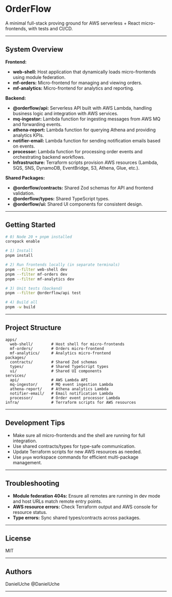 # OrderFlow

A minimal full-stack proving ground for AWS serverless + React micro-frontends, with tests and CI/CD.

---

## System Overview

**Frontend:**
- **web-shell:** Host application that dynamically loads micro-frontends using module federation.
- **mf-orders:** Micro-frontend for managing and viewing orders.
- **mf-analytics:** Micro-frontend for analytics and reporting.

**Backend:**
- **@orderflow/api:** Serverless API built with AWS Lambda, handling business logic and integration with AWS services.
- **mq-ingestor:** Lambda function for ingesting messages from AWS MQ and forwarding events.
- **athena-report:** Lambda function for querying Athena and providing analytics KPIs.
- **notifier-email:** Lambda function for sending notification emails based on events.
- **processor:** Lambda function for processing order events and orchestrating backend workflows.
- **Infrastructure:** Terraform scripts provision AWS resources (Lambda, SQS, SNS, DynamoDB, EventBridge, S3, Athena, Glue, etc.).

**Shared Packages:**
- **@orderflow/contracts:** Shared Zod schemas for API and frontend validation.
- **@orderflow/types:** Shared TypeScript types.
- **@orderflow/ui:** Shared UI components for consistent design.

---

## Getting Started

```bash
# 0) Node 20 + pnpm installed
corepack enable

# 1) Install
pnpm install

# 2) Run frontends locally (in separate terminals)
pnpm --filter web-shell dev
pnpm --filter mf-orders dev
pnpm --filter mf-analytics dev

# 3) Unit tests (backend)
pnpm --filter @orderflow/api test

# 4) Build all
pnpm -w build
```

---

## Project Structure

```
apps/
  web-shell/        # Host shell for micro-frontends
  mf-orders/        # Orders micro-frontend
  mf-analytics/     # Analytics micro-frontend
packages/
  contracts/        # Shared Zod schemas
  types/            # Shared TypeScript types
  ui/               # Shared UI components
services/
  api/              # AWS Lambda API
  mq-ingestor/      # MQ event ingestion Lambda
  athena-report/    # Athena analytics Lambda
  notifier-email/   # Email notification Lambda
  processor/        # Order event processor Lambda
infra/              # Terraform scripts for AWS resources
```

---

## Development Tips

- Make sure all micro-frontends and the shell are running for full integration.
- Use shared contracts/types for type-safe communication.
- Update Terraform scripts for new AWS resources as needed.
- Use `pnpm` workspace commands for efficient multi-package management.

---

## Troubleshooting

- **Module federation 404s:** Ensure all remotes are running in dev mode and host URLs match remote entry points.
- **AWS resource errors:** Check Terraform output and AWS console for resource status.
- **Type errors:** Sync shared types/contracts across packages.

---

## License

MIT

---

## Authors

DanielUche @DanielUche

---